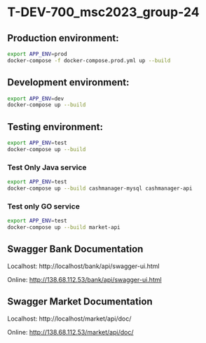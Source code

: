 # T-DEV-700_msc2023_group-24

## Production environment:

```bash
export APP_ENV=prod
docker-compose -f docker-compose.prod.yml up --build
```

## Development environment:

```bash
export APP_ENV=dev
docker-compose up --build
```

## Testing environment:

```bash
export APP_ENV=test
docker-compose up --build
```

### Test Only Java service

```bash
export APP_ENV=test
docker-compose up --build cashmanager-mysql cashmanager-api
```

### Test only GO service

```bash
export APP_ENV=test
docker-compose up --build market-api
```

## Swagger Bank Documentation

Localhost: http://localhost/bank/api/swagger-ui.html

Online: http://138.68.112.53/bank/api/swagger-ui.html

## Swagger Market Documentation

Localhost: http://localhost/market/api/doc/

Online: http://138.68.112.53/market/api/doc/
